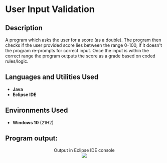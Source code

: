 <h1>User Input Validation</h1>

<h2>Description</h2>
A program which asks the user for a score (as a double). The program then checks if the user provided score lies between the range 0-100, if it doesn't the program re-prompts for correct input. Once the input is within the correct range the program outputs the score as a grade based on coded rules/logic. 
<br />


<h2>Languages and Utilities Used</h2>

- <b>Java</b> 
- <b>Eclipse IDE</b>

<h2>Environments Used </h2>

- <b>Windows 10</b> (21H2)

<h2>Program output:</h2>

<p align="center">
Output in Eclipse IDE console <br/>
<img src="https://i.imgur.com/9mjb29a.jpg"/>
<br />

</p>

<!--
 ```diff
- text in red
+ text in green
! text in orange
# text in gray
@@ text in purple (and bold)@@
```
--!>
